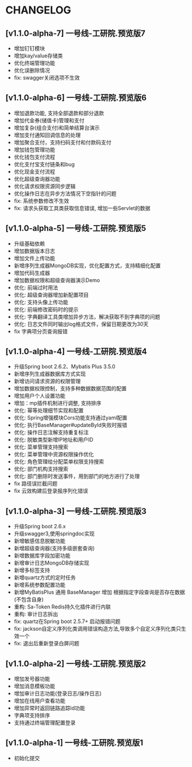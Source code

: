 # CHANGELOG
## [v1.1.0-alpha-7] 一号线-工研院.预览版7
- 增加钉钉模块
- 增加kay/value存储类
- 优化终端管理功能
- 优化误删除情况
- fix: swagger关闭选项不生效
## [v1.1.0-alpha-6] 一号线-工研院.预览版6
- 增加退款功能, 支持全部退款和部分退款
- 增加代金券(储值卡)管理和支付
- 增加复杂(组合支付)和简单结算台演示
- 增加支付通知回调信息的处理
- 增加聚合支付，支持扫码支付和付款码支付
- 增加钱包管理功能
- 优化钱包支付流程
- 优化支付宝支付链条和bug
- 优化现金支付流程
- 优化超级查询器功能
- 优化请求权限资源同步逻辑
- 优化操作日志在异步方法情况下空指针的问题
- fix: 系统参数修改不生效
- fix: 请求头获取工具类获取信息错误, 增加一些Servlet的数据

## [v1.1.0-alpha-5] 一号线-工研院.预览版5
- 升级基础依赖
- 增加数据版本日志
- 增加文件上传功能
- 新增序列生成器MongoDB实现，优化配置方式，支持精细化配置
- 增加代码生成器
- 增加数据权限和超级查询器演示Demo
- 优化: 前端过时用法
- 优化: 超级查询器增加新配置项目
- 优化: 支持头像上传功能
- 优化: 前端修改密码时的提示
- 优化: 字典翻译工具类增加异步方法，解决获取不到字典项的问题
- 优化: 日志文件同时输出log格式文件，保留日期更改为30天
- fix 字典项分页查询报错

## [v1.1.0-alpha-4] 一号线-工研院.预览版4
- 升级Spring boot 2.6.2、Mybatis Plus 3.5.0
- 新增序列生成器数据库方式实现
- 新增访问请求资源的权限管理
- 增加数据权限控制，支持多种数据数据范围的配置
- 增加用户个人设置功能
- 增加：mp插件机制进行调整, 支持排序
- 优化: 幂等处理细节实现和配置
- 优化: Spring增强模块Cors功能支持通过yaml配置
- 优化: 执行BaseManager#updateById失败时报错
- 优化: 操作日志注解支持重复标注
- 优化: 脱敏类型新增IP地址和用户ID
- 优化: 菜单管理支持搜索
- 优化: 菜单管理中资源权限操作优化
- 优化: 角色管理给分配菜单权限支持搜索
- 优化: 部门机构支持搜索
- 优化: 部门删除时发送事件，用到部门的地方进行了处理
- fix 路径误拦截问题
- fix 云效构建后登录报序列化错误

## [v1.1.0-alpha-3] 一号线-工研院.预览版3
- 升级Spring boot 2.6.x
- 升级swagger3,使用springdoc实现
- 新增敏感信息脱敏功能
- 新增超级查询器(支持多级嵌套查询)
- 新增数据库字段加密功能
- 新增审计日志MongoDB存储实现
- 新增多标签支持
- 新增quartz方式的定时任务
- 新增系统参数配置功能
- 新增MyBatisPlus 通用 BaseManager 增加 根据指定字段查询是否存在数据(不包含自身)
- 重构: Sa-Token Redis持久化插件进行内联
- 重构: 审计日志拆出
- fix: quartz在Spring boot 2.5.7+ 启动报错问题 
- fix: jackson自定义序列化类调用错误构造方法,导致多个自定义序列化类只生效一个
- fix: 退出后重新登录白屏问题
## [v1.1.0-alpha-2] 一号线-工研院.预览版2
- 增加发号器功能
- 增加消息模板功能
- 增加审计日志功能(登录日志/操作日志)
- 增加在线用户查看功能
- 增加异常时返回链路追踪id功能
- 字典项支持排序
- 支持通过终端管理配置登录
## [v1.1.0-alpha-1] 一号线-工研院.预览版1
- 初始化提交